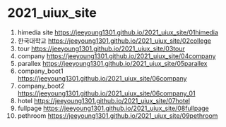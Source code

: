 # 2021_uiux_site
1. himedia site https://jeeyoung1301.github.io/2021_uiux_site/01himedia
1. 한국대학교 https://jeeyoung1301.github.io/2021_uiux_site/02college
1. tour https://jeeyoung1301.github.io/2021_uiux_site/03tour
1. company https://jeeyoung1301.github.io/2021_uiux_site/04company
1. parallex https://jeeyoung1301.github.io/2021_uiux_site/05parallex
1. company_boot1 https://jeeyoung1301.github.io/2021_uiux_site/06company
1. company_boot2 https://jeeyoung1301.github.io/2021_uiux_site/06company_01
1. hotel https://jeeyoung1301.github.io/2021_uiux_site/07hotel
1. fullpage https://jeeyoung1301.github.io/2021_uiux_site/08fullpage
1. pethroom https://jeeyoung1301.github.io/2021_uiux_site/09pethroom